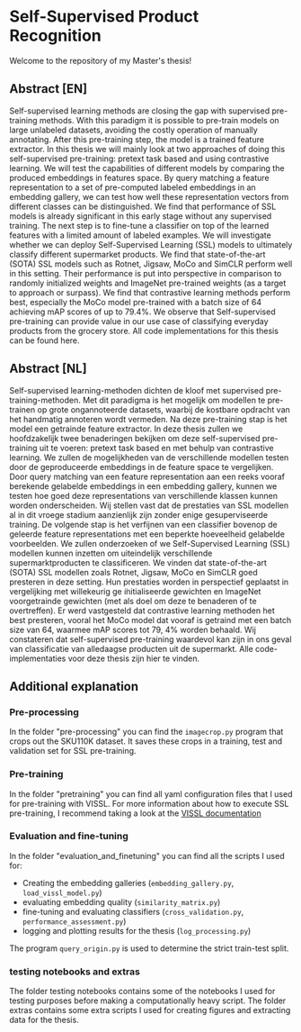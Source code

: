 # Self-Supervised Product Recognition
Welcome to the repository of my Master's thesis! 

## Abstract [EN]
Self-supervised learning methods are closing the gap with supervised pre-training methods. 
With this paradigm it is possible to pre-train models on large unlabeled datasets, avoiding the costly operation of manually annotating. After this pre-training step, the model is a trained feature extractor. 
In this thesis we will mainly look at two approaches of doing this self-supervised pre-training: pretext task based and using contrastive learning. 
We will test the capabilities of different models by comparing the produced embeddings in features space. 
By query matching a feature representation to a set of pre-computed labeled embeddings in an embedding gallery, we can test how well these representation vectors from different classes can be distinguished. 
We find that performance of SSL models is already significant in this early stage without any supervised training. 
The next step is to fine-tune a classifier on top of the learned features with a limited amount of labeled examples. 
We will investigate whether we can deploy Self-Supervised Learning (SSL) models to ultimately classify different supermarket products. 
We find that state-of-the-art (SOTA) SSL models such as Rotnet, Jigsaw, MoCo and SimCLR perform well in this setting. 
Their performance is put into perspective in comparison to randomly initialized weights and ImageNet pre-trained weights (as a target to approach or surpass). 
We find that contrastive learning methods perform best, especially the MoCo model pre-trained with a batch size of 64 achieving mAP scores of up to 79.4%.
We observe that Self-supervised pre-training can provide value in our use case of classifying everyday products from the grocery store. 
All code implementations for this thesis can be found here.

## Abstract [NL]
Self-supervised learning-methoden dichten de kloof met supervised pre-training-methoden. 
Met dit paradigma is het mogelijk om modellen te pre-trainen op grote ongannoteerde datasets, waarbij de kostbare opdracht van het handmatig annoteren wordt vermeden. 
Na deze pre-training stap is het model een getrainde feature extractor. 
In deze thesis zullen we hoofdzakelijk twee benaderingen bekijken om deze self-supervised pre-training uit te voeren: pretext task based en met behulp van contrastive learning. 
We zullen de mogelijkheden van de verschillende modellen testen door de geproduceerde embeddings in de feature space te vergelijken. 
Door query matching van een feature representation aan een reeks vooraf berekende gelabelde embeddings in een embedding gallery, kunnen we testen hoe goed deze representations van verschillende klassen kunnen worden onderscheiden. 
Wij stellen vast dat de prestaties van SSL modellen al in dit vroege stadium aanzienlijk zijn zonder enige gesuperviseerde training. 
De volgende stap is het verfijnen van een classifier bovenop de geleerde feature representations met een beperkte hoeveelheid gelabelde voorbeelden. 
We zullen onderzoeken of we Self-Supervised Learning (SSL) modellen kunnen inzetten om uiteindelijk verschillende supermarktproducten te classificeren. 
We vinden dat state-of-the-art (SOTA) SSL modellen zoals Rotnet, Jigsaw, MoCo en SimCLR goed presteren in deze setting. 
Hun prestaties worden in perspectief geplaatst in vergelijking met willekeurig ge ̈ınitialiseerde gewichten en ImageNet voorgetrainde gewichten (met als doel om deze te benaderen of te overtreffen). 
Er werd vastgesteld dat contrastive learning methoden het best presteren, vooral het MoCo model dat vooraf is getraind met een batch size van 64, waarmee mAP scores tot 79, 4% worden behaald. 
Wij constateren dat self-supervised pre-training waardevol kan zijn in ons geval van classificatie van alledaagse producten uit de supermarkt. 
Alle code-implementaties voor deze thesis zijn hier te vinden.

## Additional explanation

### Pre-processing
In the folder "pre-processing" you can find the `imagecrop.py` program that crops out the SKU110K dataset.
It saves these crops in a training, test and validation set for SSL pre-training.

### Pre-training
In the folder "pretraining" you can find all yaml configuration files that I used for pre-training with VISSL.
For more information about how to execute SSL pre-training, I recommend taking a look at the [VISSL documentation](https://vissl.readthedocs.io/en/v0.1.6/)

### Evaluation and fine-tuning
In the folder "evaluation_and_finetuning" you can find all the scripts I used for:
- Creating the embedding galleries (`embedding_gallery.py`, `load_vissl_model.py`)
- evaluating embedding quality (`similarity_matrix.py`)
- fine-tuning and evaluating classifiers (`cross_validation.py`, `performance_assessment.py`)
- logging and plotting results for the thesis (`log_processing.py`)

The program `query_origin.py` is used to determine the strict train-test split.

### testing notebooks and extras
The folder testing notebooks contains some of the notebooks I used for testing purposes before making a computationally heavy script.
The folder extras contains some extra scripts I used for creating figures and extracting data for the thesis.


 

